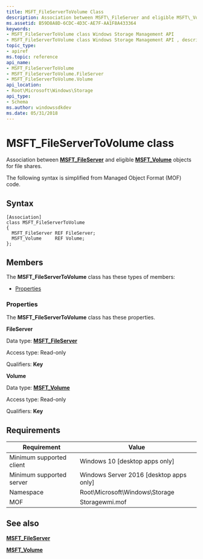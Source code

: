 ```yaml
---
title: MSFT_FileServerToVolume Class
description: Association between MSFT\_FileServer and eligible MSFT\_Volume objects for file shares.
ms.assetid: B59D8A8D-6CDC-4D3C-AE7F-AA1F8A433364
keywords:
- MSFT_FileServerToVolume class Windows Storage Management API
- MSFT_FileServerToVolume class Windows Storage Management API , described
topic_type:
- apiref
ms.topic: reference
api_name:
- MSFT_FileServerToVolume
- MSFT_FileServerToVolume.FileServer
- MSFT_FileServerToVolume.Volume
api_location:
- Root\Microsoft\Windows\Storage
api_type:
- Schema
ms.author: windowssdkdev
ms.date: 05/31/2018
---
```


# MSFT\_FileServerToVolume class

Association between [**MSFT\_FileServer**](msft-fileserver.md) and eligible [**MSFT\_Volume**](msft-volume.md) objects for file shares.

The following syntax is simplified from Managed Object Format (MOF) code.

## Syntax

``` syntax
[Association]
class MSFT_FileServerToVolume
{
  MSFT_FileServer REF FileServer;
  MSFT_Volume     REF Volume;
};
```

## Members

The **MSFT\_FileServerToVolume** class has these types of members:

-   [Properties](#properties)

### Properties

The **MSFT\_FileServerToVolume** class has these properties.

 

**FileServer**
   

Data type: **[**MSFT\_FileServer**](msft-fileserver.md)**
 

Access type: Read-only
 

Qualifiers: **Key**
 

 

**Volume**
   

Data type: **[**MSFT\_Volume**](msft-volume.md)**
 

Access type: Read-only
 

Qualifiers: **Key**
 

 

## Requirements



| Requirement | Value |
|-------------------------------------|-------------------------------------------------------------------------------------------|
| Minimum supported client | Windows 10 \[desktop apps only\]                                               |
| Minimum supported server | Windows Server 2016 \[desktop apps only\]                                      |
| Namespace                | Root\\Microsoft\\Windows\\Storage                                              |
| MOF                      |  Storagewmi.mof  |



## See also

 

[**MSFT\_FileServer**](msft-fileserver.md)
 

[**MSFT\_Volume**](msft-volume.md)
 

 

 





